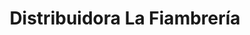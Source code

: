 ---
title: "Distribuidora La Fiambrería"
url: /ciudad-autonoma-de-buenos-aires/distribuidora-la-fiambreria/
shop: queso
---